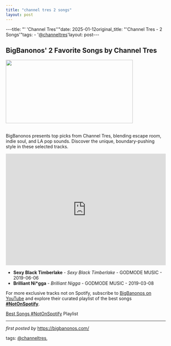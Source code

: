 ```yaml
---
title: "channel tres 2 songs"
layout: post
---
```

---title: "' 'Channel Tres''"date: 2025-01-12original_title: "'Channel Tres - 2 Songs'"tags:  - '[@channeltres](/tags/channeltres/)'layout: post---<h2>BigBanonos' 2 Favorite Songs by Channel Tres</h2><div class="separator" ><a href="https://media.pitchfork.com/photos/5cf808197790037363dba0dd/2:1/w_790/Channel-Tres.jpg"><img border="0" data-original-height="395" data-original-width="790" height="200" src="https://media.pitchfork.com/photos/5cf808197790037363dba0dd/2:1/w_790/Channel-Tres.jpg" width="400" /></a></div><br /><!--Search Description--><p>BigBanonos presents top picks from Channel Tres, blending escape room, indie soul, and LA pop sounds. Discover the unique, boundary-pushing style in these selected tracks.</p> <!--Spotify Playlist Embed--><iframe allow="autoplay; clipboard-write; encrypted-media; fullscreen; picture-in-picture" allowfullscreen="" frameborder="0" height="352" loading="lazy" src="https://open.spotify.com/embed/playlist/0ZwVZak5zSWaeawqxHw87e?utm_source=generator" width="100%"></iframe> <!--Song Listings--><ul> <li><strong>Sexy Black Timberlake</strong> - <em>Sexy Black Timberlake</em> - GODMODE MUSIC - 2019-06-06</li> <li><strong>Brilliant Ni*gga</strong> - <em>Brilliant Nigga</em> - GODMODE MUSIC - 2019-03-08</li></ul><!--Subscribe and Playlist Links--><div>    <p>For more exclusive tracks not on Spotify, subscribe to <a href="https://www.youtube.com/[@BigBanonos](/tags/BigBanonos/)" target="_blank">BigBanonos on YouTube</a> and explore their curated playlist of the best songs <strong>[#NotOnSpotify](/tags/NotOnSpotify/)</strong>.</p>    <p><a href="https://www.youtube.com/playlist?list=PLtuNtuTatqI0kFahUCbtbfenC_ET5O_tr" target="_blank">Best Songs [#NotOnSpotify](/tags/NotOnSpotify/) Playlist<br /></a></p></div><hr /><p><em>first posted by</em> <a href="https://bigbanonos.com/" rel="noopener" target="_new">https://bigbanonos.com/</a></p><p>tags: [@channeltres](/tags/channeltres/),</p>
